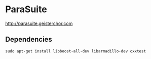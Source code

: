 ParaSuite
=========
http://parasuite.geisterchor.com


Dependencies
------------
    sudo apt-get install libboost-all-dev libarmadillo-dev cxxtest
